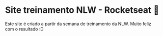 # Site treinamento NLW - Rocketseat :rocket:

Este site é criado a partir da semana de treinamento da NLW.
Muito feliz com o resultado :D